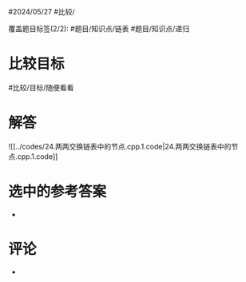 #2024/05/27 #比较/

覆盖题目标签(2/2):  #题目/知识点/链表 #题目/知识点/递归

# 比较目标

#比较/目标/随便看看 

# 解答

![[../codes/24.两两交换链表中的节点.cpp.1.code|24.两两交换链表中的节点.cpp.1.code]]

# 选中的参考答案

-

# 评论

-